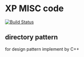 # **XP MISC code**
[![Build Status](https://github.com/love1angel/STL/workflows/CI/badge.svg)](https://github.com/love1angel/STL/actions?query=workflow%3ACI)

## directory pattern

for design pattern implement by C++